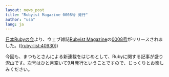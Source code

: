 ```yaml
---
layout: news_post
title: "Rubyist Magazine 0008号 発行"
author: "usa"
lang: ja
---
```


[日本Rubyの会][1]より、ウェブ雑誌[Rubyist
Magazine][2]の[0008号][3]がリリースされました。([\[ruby-list:40930\]][4])

今回も、まつもとさんによる新連載をはじめとして、Rubyに関する記事が盛り沢山です。次号はひと月空いて9月発行ということですので、じっくりとお楽しみください。



[1]: http://jp.rubyist.net/ 
[2]: http://jp.rubyist.net/magazine/ 
[3]: http://jp.rubyist.net/magazine/?0008 
[4]: http://blade.nagaokaut.ac.jp/cgi-bin/scat.rb/ruby/ruby-list/40930 
